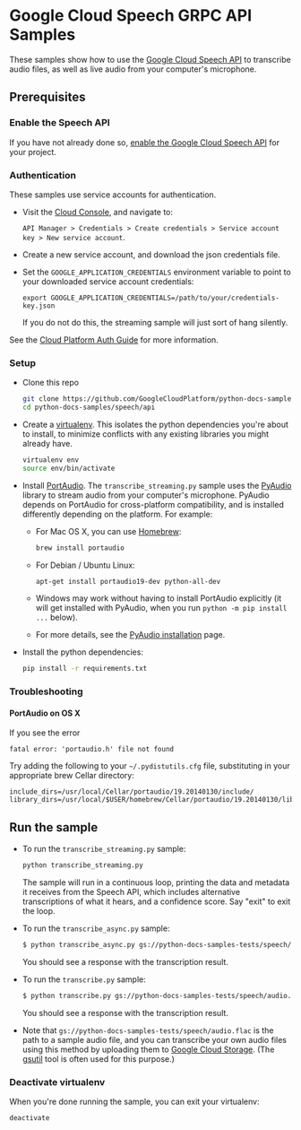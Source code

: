 # Google Cloud Speech GRPC API Samples

These samples show how to use the [Google Cloud Speech API][speech-api]
to transcribe audio files, as well as live audio from your computer's
microphone.

[speech-api]: http://cloud.google.com/speech

## Prerequisites

### Enable the Speech API

If you have not already done so, [enable the Google Cloud Speech
API](console-speech) for your project.

[console-speech]: https://console.cloud.google.com/apis/api/speech.googleapis.com/overview?project=_

### Authentication

These samples use service accounts for authentication.

* Visit the [Cloud Console][cloud-console], and navigate to:

    `API Manager > Credentials > Create credentials > Service account key > New
    service account`.
* Create a new service account, and download the json credentials file.
* Set the `GOOGLE_APPLICATION_CREDENTIALS` environment variable to point to your
  downloaded service account credentials:

      export GOOGLE_APPLICATION_CREDENTIALS=/path/to/your/credentials-key.json

  If you do not do this, the streaming sample will just sort of hang silently.

See the [Cloud Platform Auth Guide][auth-guide] for more information.

[cloud-console]: https://console.cloud.google.com
[auth-guide]: https://cloud.google.com/docs/authentication#developer_workflow

### Setup

* Clone this repo

  ```sh
  git clone https://github.com/GoogleCloudPlatform/python-docs-samples.git
  cd python-docs-samples/speech/api
  ```

* Create a [virtualenv][virtualenv]. This isolates the python dependencies
  you're about to install, to minimize conflicts with any existing libraries you
  might already have.

  ```sh
  virtualenv env
  source env/bin/activate
  ```

* Install [PortAudio][portaudio]. The `transcribe_streaming.py` sample uses the
  [PyAudio][pyaudio] library to stream audio from your computer's
  microphone. PyAudio depends on PortAudio for cross-platform compatibility, and
  is installed differently depending on the platform. For example:

  * For Mac OS X, you can use [Homebrew][brew]:

    ```sh
    brew install portaudio
    ```

  * For Debian / Ubuntu Linux:

    ```sh
    apt-get install portaudio19-dev python-all-dev
    ```

  * Windows may work without having to install PortAudio explicitly (it will get
    installed with PyAudio, when you run `python -m pip install ...` below).

  * For more details, see the [PyAudio installation][pyaudio-install] page.

* Install the python dependencies:

    ```sh
    pip install -r requirements.txt
    ```

[pyaudio]: https://people.csail.mit.edu/hubert/pyaudio/
[portaudio]: http://www.portaudio.com/
[pyaudio-install]: https://people.csail.mit.edu/hubert/pyaudio/#downloads
[pip]: https://pip.pypa.io/en/stable/installing/
[virtualenv]: https://virtualenv.pypa.io/en/stable/installation/
[brew]: http://brew.sh

### Troubleshooting

#### PortAudio on OS X

If you see the error

    fatal error: 'portaudio.h' file not found

Try adding the following to your `~/.pydistutils.cfg` file,
substituting in your appropriate brew Cellar directory:

    include_dirs=/usr/local/Cellar/portaudio/19.20140130/include/
    library_dirs=/usr/local/$USER/homebrew/Cellar/portaudio/19.20140130/lib/

## Run the sample

* To run the `transcribe_streaming.py` sample:

    ```sh
    python transcribe_streaming.py
    ```

    The sample will run in a continuous loop, printing the data and metadata
    it receives from the Speech API, which includes alternative transcriptions
    of what it hears, and a confidence score. Say "exit" to exit the loop.

* To run the `transcribe_async.py` sample:

    ```sh
    $ python transcribe_async.py gs://python-docs-samples-tests/speech/audio.flac
    ```

    You should see a response with the transcription result.

* To run the `transcribe.py` sample:

    ```sh
    $ python transcribe.py gs://python-docs-samples-tests/speech/audio.flac
    ```

    You should see a response with the transcription result.

* Note that `gs://python-docs-samples-tests/speech/audio.flac` is the path to a
  sample audio file, and you can transcribe your own audio files using this
  method by uploading them to [Google Cloud Storage][gcs]. (The [gsutil][gsutil]
  tool is often used for this purpose.)

[gcs]: https://cloud.google.com/storage
[gsutil]: https://cloud.google.com/storage/docs/gsutil

### Deactivate virtualenv

When you're done running the sample, you can exit your virtualenv:

```
deactivate
```
